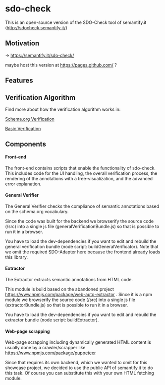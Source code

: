 # sdo-check

This is an open-source version of the SDO-Check tool of semantify.it (http://sdocheck.semantify.it/)

## Motivation

-> https://semantify.it/sdo-check/


maybe host this version at https://pages.github.com/ ?
## Features 

## Verification Algorithm

Find more about how the verification algorithm works in:

[Schema.org Verification](./docu/GeneralVerification.md)

[Basic Verification](./docu/BasicVerification.md)


## Components

#### Front-end

The front-end contains scripts that enable the functionality of sdo-check. This includes code for the UI handling, the overall verification process, the rendering of the annotations with a tree-visualization, and the advanced error explanation.

#### General Verifier

The General Verifier checks the compliance of semantic annotations based on the schema.org vocabulary.

Since the code was built for the backend we browserify the source code (/src) into a single js file (generalVerificationBundle.js) so that is possible to run it in a browser. 

You have to load the dev-dependencies if you want to edit and rebuild the general verification bundle (node script: buildGeneralVerificator). Note that we omit the required SDO-Adapter here because the frontend already loads this library.

#### Extractor

The Extractor extracts semantic annotations from HTML code.

This module is build based on the abandoned project https://www.npmjs.com/package/web-auto-extractor . Since it is a npm module we browserify the source code (/src) into a single js file (extractorBundle.js) so that is possible to run it in a browser. 

You have to load the dev-dependencies if you want to edit and rebuild the extractor bundle (node script: buildExtractor).

#### Web-page scrapping

Web-page scrapping including dynamically generated HTML content is usually done by a crawler/scrapper like https://www.npmjs.com/package/puppeteer

Since that requires its own backend, which we wanted to omit for this showcase project, we decided to use the public API of semantify.it to do this task. Of course you can substitute this with your own HTML fetching module.
